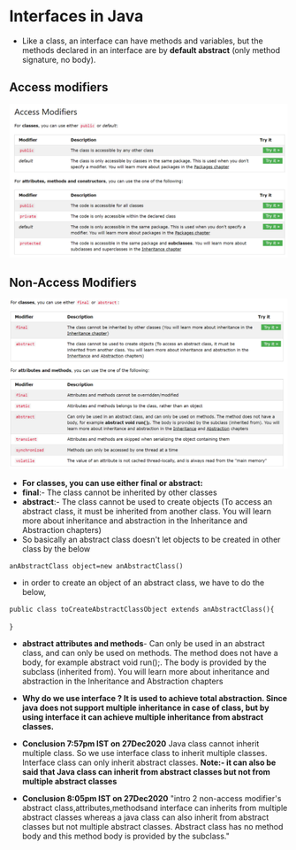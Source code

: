 # Interfaces in Java

- Like a class, an interface can have methods and variables, but the methods declared in an interface are by **default abstract** (only method signature, no body).  

## Access modifiers

![Access modifiers](https://github.com/anindameister/springBoot/blob/main/snaps/18.PNG)

## Non-Access Modifiers

![Non-Access Modifiers](https://github.com/anindameister/springBoot/blob/main/snaps/19.PNG)

- **For classes, you can use either final or abstract:**
- **final**:- The class cannot be inherited by other classes 
- **abstract**:- The class cannot be used to create objects (To access an abstract class, it must be inherited from another class. You will learn more about inheritance and abstraction in the Inheritance and Abstraction chapters)
- So basically an abstract class doesn't let objects to be created in other class by the below
```
anAbstractClass object=new anAbstractClass()
```
- in order to create an object of an abstract class, we have to do the below,
```
public class toCreateAbstractClassObject extends anAbstractClass(){

}
```
- **abstract attributes and methods**- Can only be used in an abstract class, and can only be used on methods. The method does not have a body, for example abstract void run();. The body is provided by the subclass (inherited from). You will learn more about inheritance and abstraction in the Inheritance and Abstraction chapters

- **Why do we use interface ? It is used to achieve total abstraction. Since java does not support multiple inheritance in case of class, but by using interface it can achieve multiple inheritance from abstract classes.**

- **Conclusion 7:57pm IST on 27Dec2020** Java class cannot inherit multiple class. So we use interface class to inherit multiple classes. Interface class can only inherit abstract classes. **Note:- it can also be said that Java class can inherit from abstract classes but not from multiple abstract classes**

- **Conclusion 8:05pm IST on 27Dec2020** "intro 2 non-access modifier's abstract class,attributes,methodsand interface can inherits from multiple abstract classes whereas a java class can also inherit from abstract classes but not multiple abstract classes. Abstract class has no method body and this method body is provided by the subclass."

